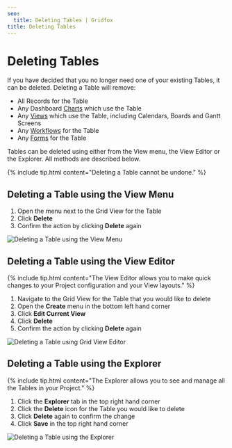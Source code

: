 ```yaml
---
seo:
  title: Deleting Tables | Gridfox
title: Deleting Tables
---
```

# Deleting Tables

If you have decided that you no longer need one of your existing Tables, it can be deleted. Deleting a Table will remove:

* All Records for the Table
* Any Dashboard [Charts](/building-a-project/an-introduction-to-dashboards) which use the Table
* Any [Views](/building-a-project/an-introduction-to-views) which use the Table, including Calendars, Boards and Gantt Screens
* Any [Workflows](/building-a-project/an-introduction-to-workflows) for the Table
* Any [Forms](/building-a-project/an-introduction-to-forms) for the Table

Tables can be deleted using either from the View menu, the View Editor or the Explorer. All methods are described below.

{% include tip.html content="Deleting a Table cannot be undone." %}

## Deleting a Table using the View Menu

1. Open the menu next to the Grid View for the Table
2. Click **Delete**
3. Confirm the action by clicking **Delete** again

![Deleting a Table using the View Menu](/assets/images/deleting-a-table-using-the-view-menu.gif "Deleting a Table using the View Menu")

## Deleting a Table using the View Editor

{% include tip.html content="The View Editor allows you to make quick changes to your Project configuration and your View layouts." %}

1. Navigate to the Grid View for the Table that you would like to delete
2. Open the **Create** menu in the bottom left hand corner
3. Click **Edit Current View**
4. Click **Delete**
5. Confirm the action by clicking **Delete** again

![Deleting a Table using Grid View Editor](/assets/images/deleting-a-table-using-grid-view-editor.gif "Deleting a Table using Grid View Editor")

## Deleting a Table using the Explorer

{% include tip.html content="The Explorer allows you to see and manage all the Tables in your Project." %}

1. Click the **Explorer** tab in the top right hand corner
2. Click the **Delete** icon for the Table you would like to delete
3. Click **Delete** again to confirm the change
4. Click **Save** in the top right hand corner

![Deleting a Table using the Explorer](/assets/images/deleting-a-table-using-the-explorer.gif "Deleting a Table using the Explorer")